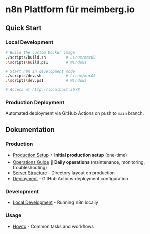 # n8n Plattform für meimberg.io

## Quick Start

### Local Development
```bash
# Build the custom Docker image
./scripts/build.sh         # Linux/macOS
.\scripts\build.ps1        # Windows

# Start n8n in development mode
./scripts/dev.sh           # Linux/macOS
.\scripts\dev.ps1          # Windows

# Access at http://localhost:5678
```

### Production Deployment
Automated deployment via GitHub Actions on push to `main` branch.

## Dokumentation

### Production
* [Production Setup](setup/production-setup.md) ⭐ **Initial production setup** (one-time)
* [Operations Guide](doc/operations.md) 🔧 **Daily operations** (maintenance, monitoring, troubleshooting)
* [Server Structure](doc/server-structure.md) - Directory layout on production
* [Deployment](doc/deployment.md) - GitHub Actions deployment configuration

### Development
* [Local Development](doc/local-development.md) - Running n8n locally

### Usage
* [Howto](doc/howto.md) - Common tasks and workflows
